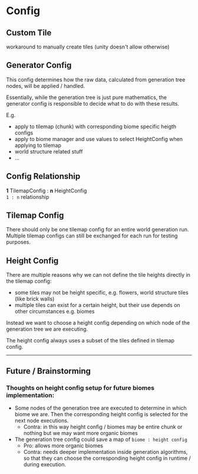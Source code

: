 # Config
## Custom Tile
workaround to manually create tiles (unity doesn't allow otherwise)
## Generator Config
This config determines how the raw data, calculated from generation tree nodes,
will be applied / handled.

Essentially, while the generation tree is just pure mathematics, the
generator config is responsible to decide what to do with these results.

E.g.
- apply to tilemap (chunk) with corresponding biome specific heigth configs
- apply to biome manager and use values to select HeightConfig when applying to tilemap
- world structure related stuff
- ...
## Config Relationship
<b>1</b> TilemapConfig : <b>n</b> HeightConfig <br>
``1 : n`` relationship
## Tilemap Config
There should only be one tilemap config for an entire world generation run.
Multiple tilemap configs can still be exchanged for each run for testing purposes.
## Height Config
There are multiple reasons why we can not define the tile heights directly in the 
tilemap config:
- some tiles may not be height specific, e.g. flowers, world structure tiles (like brick walls)
- multiple tiles can exist for a certain height, but their use depends on other
    circumstances e.g. biomes

Instead we want to choose a height config depending on which node of the
generation tree we are executing.

The height config always uses a subset of the tiles defined in tilemap config.

<hr>

## Future / Brainstorming
### Thoughts on height config setup for future biomes implementation:
- Some nodes of the generation tree are executed to determine in which biome we are.
    Then the corresponding height config is selected for the next node executions.
  - Contra: in this way height config / biomes may be entire chunk or nothing
    but we may want more organic biomes
- The generation tree config could save a map of ``biome : height config``
  - Pro: allows more organic biomes
  - Contra: needs deeper implementation inside generation algorithms, so that they
    can choose the corresponding height config in runtime / during execution.